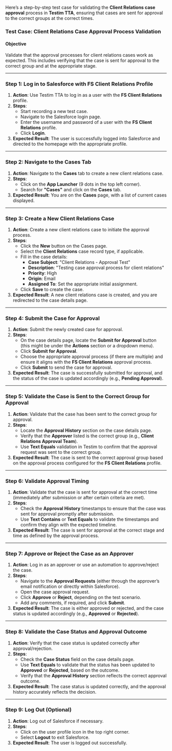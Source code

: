Here’s a step-by-step test case for validating the **Client Relations case approval** process in **Testim TTA**, ensuring that cases are sent for approval to the correct groups at the correct times.

### **Test Case: Client Relations Case Approval Process Validation**

#### **Objective**
Validate that the approval processes for client relations cases work as expected. This includes verifying that the case is sent for approval to the correct group and at the appropriate stage.

---

### **Step 1: Log in to Salesforce with FS Client Relations Profile**

1. **Action**: Use Testim TTA to log in as a user with the **FS Client Relations** profile.
2. **Steps**:
   - Start recording a new test case.
   - Navigate to the Salesforce login page.
   - Enter the username and password of a user with the **FS Client Relations** profile.
   - Click **Login**.
3. **Expected Result**: The user is successfully logged into Salesforce and directed to the homepage with the appropriate profile.

---

### **Step 2: Navigate to the Cases Tab**

1. **Action**: Navigate to the **Cases** tab to create a new client relations case.
2. **Steps**:
   - Click on the **App Launcher** (9 dots in the top left corner).
   - Search for **"Cases"** and click on the **Cases** tab.
3. **Expected Result**: You are on the **Cases** page, with a list of current cases displayed.

---

### **Step 3: Create a New Client Relations Case**

1. **Action**: Create a new client relations case to initiate the approval process.
2. **Steps**:
   - Click the **New** button on the Cases page.
   - Select the **Client Relations** case record type, if applicable.
   - Fill in the case details:
     - **Case Subject**: "Client Relations - Approval Test"
     - **Description**: "Testing case approval process for client relations"
     - **Priority**: High
     - **Origin**: Email
     - **Assigned To**: Set the appropriate initial assignment.
   - Click **Save** to create the case.
3. **Expected Result**: A new client relations case is created, and you are redirected to the case details page.

---

### **Step 4: Submit the Case for Approval**

1. **Action**: Submit the newly created case for approval.
2. **Steps**:
   - On the case details page, locate the **Submit for Approval** button (this might be under the **Actions** section or a dropdown menu).
   - Click **Submit for Approval**.
   - Choose the appropriate approval process (if there are multiple) and ensure it aligns with the **FS Client Relations** approval process.
   - Click **Submit** to send the case for approval.
3. **Expected Result**: The case is successfully submitted for approval, and the status of the case is updated accordingly (e.g., **Pending Approval**).

---

### **Step 5: Validate the Case is Sent to the Correct Group for Approval**

1. **Action**: Validate that the case has been sent to the correct group for approval.
2. **Steps**:
   - Locate the **Approval History** section on the case details page.
   - Verify that the **Approver** listed is the correct group (e.g., **Client Relations Approval Team**).
   - Use **Text Equals** validation in Testim to confirm that the approval request was sent to the correct group.
3. **Expected Result**: The case is sent to the correct approval group based on the approval process configured for the **FS Client Relations** profile.

---

### **Step 6: Validate Approval Timing**

1. **Action**: Validate that the case is sent for approval at the correct time (immediately after submission or after certain criteria are met).
2. **Steps**:
   - Check the **Approval History** timestamps to ensure that the case was sent for approval promptly after submission.
   - Use **Text Contains** or **Text Equals** to validate the timestamps and confirm they align with the expected timeline.
3. **Expected Result**: The case is sent for approval at the correct stage and time as defined by the approval process.

---

### **Step 7: Approve or Reject the Case as an Approver**

1. **Action**: Log in as an approver or use an automation to approve/reject the case.
2. **Steps**:
   - Navigate to the **Approval Requests** (either through the approver’s email notification or directly within Salesforce).
   - Open the case approval request.
   - Click **Approve** or **Reject**, depending on the test scenario.
   - Add any comments, if required, and click **Submit**.
3. **Expected Result**: The case is either approved or rejected, and the case status is updated accordingly (e.g., **Approved** or **Rejected**).

---

### **Step 8: Validate the Case Status and Approval Outcome**

1. **Action**: Verify that the case status is updated correctly after approval/rejection.
2. **Steps**:
   - Check the **Case Status** field on the case details page.
   - Use **Text Equals** to validate that the status has been updated to **Approved** or **Rejected**, based on the outcome.
   - Verify that the **Approval History** section reflects the correct approval outcome.
3. **Expected Result**: The case status is updated correctly, and the approval history accurately reflects the decision.

---

### **Step 9: Log Out (Optional)**

1. **Action**: Log out of Salesforce if necessary.
2. **Steps**:
   - Click on the user profile icon in the top right corner.
   - Select **Logout** to exit Salesforce.
3. **Expected Result**: The user is logged out successfully.

